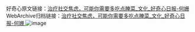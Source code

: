 好奇心原文链接：[治疗社交焦虑，可能你需要多吃点腌菜_文化_好奇心日报-何姗 ](https://www.qdaily.com/articles/11235.html)
WebArchive归档链接：[治疗社交焦虑，可能你需要多吃点腌菜_文化_好奇心日报-何姗 ](http://web.archive.org/web/20190623164030/https://www.qdaily.com/articles/11235.html)
![image](http://ww3.sinaimg.cn/large/007d5XDply1g3wgnufj9ej30u02eskjb)